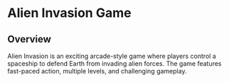 # Alien Invasion Game

## Overview
Alien Invasion is an exciting arcade-style game where players control a spaceship to defend Earth from invading alien forces. The game features fast-paced action, multiple levels, and challenging gameplay.
